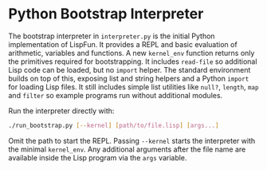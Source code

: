 # Python Bootstrap Interpreter

The bootstrap interpreter in `interpreter.py` is the initial Python implementation of LispFun. It provides a REPL and basic evaluation of arithmetic, variables and functions. A new `kernel_env` function returns only the primitives required for bootstrapping. It includes `read-file` so additional Lisp code can be loaded, but no `import` helper. The standard environment builds on top of this, exposing list and string helpers and a Python `import` for loading Lisp files. It still includes simple list utilities like `null?`, `length`, `map` and `filter` so example programs run without additional modules.

Run the interpreter directly with:

```bash
./run_bootstrap.py [--kernel] [path/to/file.lisp] [args...]
```

Omit the path to start the REPL. Passing `--kernel` starts the interpreter with
the minimal `kernel_env`. Any additional arguments after the file name are
available inside the Lisp program via the `args` variable.

